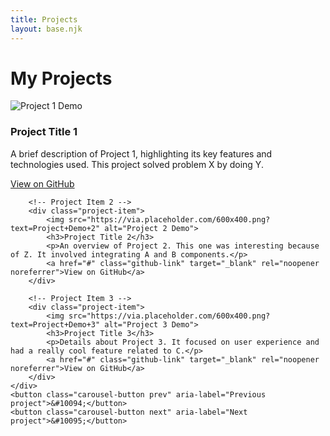 ```yaml
---
title: Projects
layout: base.njk
---
```


<h1 class="page-title">My Projects</h1>

<div class="carousel-container">
    <div class="carousel-track">
        <!-- Project Item 1 -->
        <div class="project-item">
            <img src="https://via.placeholder.com/600x400.png?text=Project+Demo+1" alt="Project 1 Demo">
            <h3>Project Title 1</h3>
            <p>A brief description of Project 1, highlighting its key features and technologies used. This project solved problem X by doing Y.</p>
            <a href="#" class="github-link" target="_blank" rel="noopener noreferrer">View on GitHub</a>
        </div>

        <!-- Project Item 2 -->
        <div class="project-item">
            <img src="https://via.placeholder.com/600x400.png?text=Project+Demo+2" alt="Project 2 Demo">
            <h3>Project Title 2</h3>
            <p>An overview of Project 2. This one was interesting because of Z. It involved integrating A and B components.</p>
            <a href="#" class="github-link" target="_blank" rel="noopener noreferrer">View on GitHub</a>
        </div>

        <!-- Project Item 3 -->
        <div class="project-item">
            <img src="https://via.placeholder.com/600x400.png?text=Project+Demo+3" alt="Project 3 Demo">
            <h3>Project Title 3</h3>
            <p>Details about Project 3. It focused on user experience and had a really cool feature related to C.</p>
            <a href="#" class="github-link" target="_blank" rel="noopener noreferrer">View on GitHub</a>
        </div>
    </div>
    <button class="carousel-button prev" aria-label="Previous project">&#10094;</button>
    <button class="carousel-button next" aria-label="Next project">&#10095;</button>
</div>
